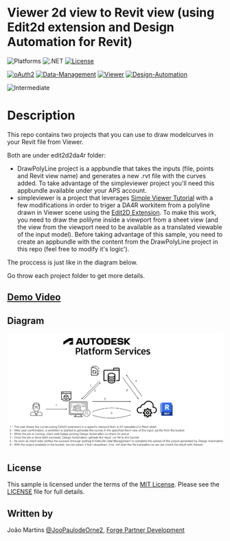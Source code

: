 # Viewer 2d view to Revit view (using Edit2d extension and Design Automation for Revit)
![Platforms](https://img.shields.io/badge/platform-Windows|MacOS-lightgray.svg)
![.NET](https://img.shields.io/badge/.NET%206-blue.svg)
[![License](http://img.shields.io/:license-MIT-blue.svg)](http://opensource.org/licenses/MIT)

[![oAuth2](https://img.shields.io/badge/oAuth2-v1-green.svg)](http://developer.autodesk.com/)
[![Data-Management](https://img.shields.io/badge/Data%20Management-v1-green.svg)](http://developer.autodesk.com/)
[![Viewer](https://img.shields.io/badge/Viewer-v7-green.svg)](http://developer.autodesk.com/)
[![Design-Automation](https://img.shields.io/badge/Design%20Automation-v3-green.svg)](http://developer.autodesk.com/)

![Intermediate](https://img.shields.io/badge/Level-Intermediate-blue.svg)

# Description

This repo contains two projects that you can use to draw modelcurves in your Revit file from Viewer.

Both are under edit2d2da4r folder:

- DrawPolyLine project is a appbundle that takes the inputs (file, points and Revit view name) and generates a new .rvt file with the curves added. To take advantage of the simpleviewer project you'll need this appbundle available under your APS account.
- simpleviewer is a project that leverages [Simple Viewer Tutorial](https://forge-tutorials.autodesk.io/tutorials/simple-viewer/) with a few modifications in order to triger a DA4R workitem from a polyline drawn in Viewer scene using the [Edit2D Extension](https://forge.autodesk.com/en/docs/viewer/v7/developers_guide/advanced_options/edit2d-setup/). To make this work, you need to draw the polilyne inside a viewport from a sheet view (and the view from the viewport need to be available as a translated viewable of the input model).
Before taking advantage of this sample, you need to create an appbundle with the content from the DrawPolyLine project in this repo (feel free to modify it's logic').

The proccess is just like in the diagram below.

Go throw each project folder to get more details.

## [Demo Video](https://youtu.be/Hwf2kOwfy2I)

## Diagram

![](./assets/diagram.png)

## License

This sample is licensed under the terms of the [MIT License](http://opensource.org/licenses/MIT). Please see the [LICENSE](LICENSE) file for full details.

## Written by

João Martins [@JooPaulodeOrne2](http://twitter.com/JooPaulodeOrne2), [Forge Partner Development](http://forge.autodesk.com)
